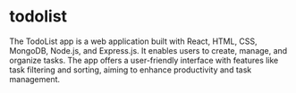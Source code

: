 # todolist
The TodoList app is a web application built with React, HTML, CSS, MongoDB, Node.js, and Express.js. It enables users to create, manage, and organize tasks. The app offers a user-friendly interface with features like task filtering and sorting, aiming to enhance productivity and task management.

